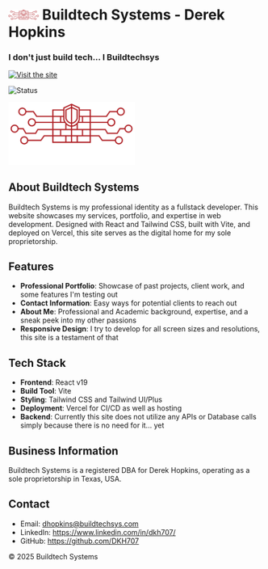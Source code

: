 # <img src="./client/public/RedLogo_noText.png" height="20"></img> Buildtech Systems - Derek Hopkins

<h3>I don't just build tech... I Buildtechsys</h3>

[![Visit the site](https://img.shields.io/badge/Visit-Website-red)](https://buildtechsys.com)
<br/> 

![Status](https://img.shields.io/website?url=https://buildtechsys.com/)


<img src="./client/public/logo.png" width="250" alt="Buildtech Systems Logo"></img>

## About Buildtech Systems

Buildtech Systems is my professional identity as a fullstack developer. This website showcases my services, portfolio, and expertise in web development. Designed with React and Tailwind CSS, built with Vite, and deployed on Vercel, this site serves as the digital home for my sole proprietorship.

## Features

- **Professional Portfolio**: Showcase of past projects, client work, and some features I'm testing out
- **Contact Information**: Easy ways for potential clients to reach out
- **About Me**: Professional and Academic background, expertise, and a sneak peek into my other passions
- **Responsive Design**: I try to develop for all screen sizes and resolutions, this site is a testament of that

## Tech Stack

- **Frontend**: React v19
- **Build Tool**: Vite 
- **Styling**: Tailwind CSS and Tailwind UI/Plus
- **Deployment**: Vercel for CI/CD as well as hosting
- **Backend**: Currently this site does not utilize any APIs or Database calls simply because there is no need for it... yet

## Business Information

Buildtech Systems is a registered DBA for Derek Hopkins, operating as a sole proprietorship in Texas, USA.

## Contact

- Email: dhopkins@buildtechsys.com
- LinkedIn: https://www.linkedin.com/in/dkh707/
- GitHub: https://github.com/DKH707

&copy; 2025 Buildtech Systems